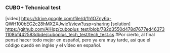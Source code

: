 ### CUBO+ Tehcnical test
[video] https://drive.google.com/file/d/1h1OZny6q-QWH100bEG2c28hMX2XJwie1/view?usp=sharing
[solution] https://github.com/AlHqz/cuboplus_test/blob/782d3550d478d7677ed463731108bf442583dbde/cuboplus_tech_test/tech_test.cs
#Por cierto, al final pensé hacer todo mejor en español, pero ya era muy tarde, así que el código quedó en inglés y el vídeo en español.
